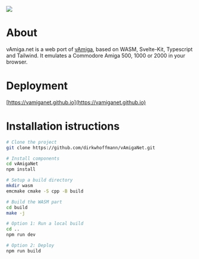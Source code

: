 
<p align="center">
  <div><img src="https://dirkwhoffmann.github.io/vAmiga/images/va-net-banner-1.png"></div>
</p>

# About 

vAmiga.net is a web port of [vAmiga](https://dirkwhoffmann.github.io/vAmiga/), based on WASM, Svelte-Kit, Typescript and Tailwind. It emulates a Commodore Amiga 500, 1000 or 2000 in your browser.

# Deployment

[https://vamiganet.github.io](https://vamiganet.github.io)

# Installation istructions

```bash
# Clone the project
git clone https://github.com/dirkwhoffmann/vAmigaNet.git

# Install components
cd vAmigaNet 
npm install

# Setup a build directory
mkdir wasm
emcmake cmake -S cpp -B build

# Build the WASM part
cd build
make -j

# Option 1: Run a local build
cd ..
npm run dev

# Option 2: Deploy
npm run build
```
